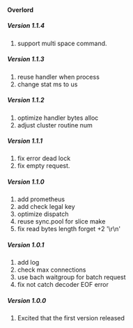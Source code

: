 #### Overlord
##### Version 1.1.4
1. support multi space command.

##### Version 1.1.3
1. reuse handler when process  
2. change stat ms to us  

##### Version 1.1.2
1. optimize handler bytes alloc  
2. adjust cluster routine num  
##### Version 1.1.1
1. fix error dead lock  
2. fix empty request.  

##### Version 1.1.0 
1. add prometheus  
2. add check legal key  
3. optimize dispatch  
4. reuse sync.pool for slice make  
5. fix read bytes length forget +2 '\r\n'  

##### Version 1.0.1
1. add log  
2. check max connections  
3. use bach waitgroup for batch request  
4. fix not catch decoder EOF error  

##### Version 1.0.0
1. Excited that the first version released  
